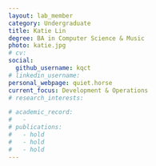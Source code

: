 ```yaml
---
layout: lab_member
category: Undergraduate
title: Katie Lin
degree: BA in Computer Science & Music
photo: katie.jpg
# cv:
social:
  github_username: kqct
# linkedin_username:
personal_webpage: quiet.horse
current_focus: Development & Operations
# research_interests:

# academic_record:
#   -
# publications:
#   - hold
#   - hold
#   - hold
---
```


